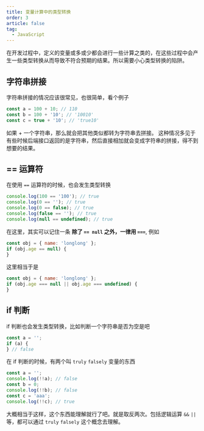```yaml
---
title: 变量计算中的类型转换
order: 3
article: false
tag:
  - JavaScript
---
```


在开发过程中，定义的变量或多或少都会进行一些计算之类的，在这些过程中会产生一些类型转换从而导致不符合预期的结果。所以需要小心类型转换的陷阱。

## 字符串拼接

字符串拼接的情况应该很常见，也很简单，看个例子

```javascript
const a = 100 + 10; // 110
const b = 100 + '10'; // '10010'
const c = true + '10'; // 'true10'
```

如果 + 一个字符串，那么就会把其他类似都转为字符串去拼接。 这种情况多见于有些时候后端接口返回的是字符串，然后直接相加就会变成字符串的拼接，得不到想要的结果。

## == 运算符

在使用 `==` 运算符的时候，也会发生类型转换

```javascript
console.log(100 == '100'); // true
console.log(0 == ''); // true
console.log(0 == false); // true
console.log(false == ''); // true
console.log(null == undefined); // true
```

在这里，其实可以记住一条 **除了 `== null` 之外，一律用 `===`**, 例如

```javascript
const obj = { name: 'longlong' };
if (obj.age == null) {
}
```

这里相当于是

```javascript
const obj = { name: 'longlong' };
if (obj.age === null || obj.age === undefined) {
}
```

## if 判断

if 判断也会发生类型转换，比如判断一个字符串是否为空是吧

```javascript
const a = '';
if (a) {
} // false
```

在 if 判断的时候，有两个叫 `truly` `falsely` 变量的东西

```javascript
const a = '';
console.log(!!a); // false
const b = 0;
console.log(!!b); // false
const c = 'aaa';
console.log(!!c); // true
```

大概相当于这样，这个东西能理解就行了吧。就是取反两次。包括逻辑运算 `&&` `||` 等，都可以通过 `truly` `falsely` 这个概念去理解。
